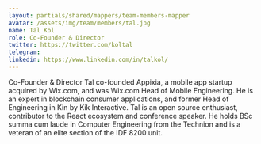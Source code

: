 ```yaml
---
layout: partials/shared/mappers/team-members-mapper
avatar: /assets/img/team/members/tal.jpg
name: Tal Kol
role: Co-Founder & Director
twitter: https://twitter.com/koltal
telegram:
linkedin: https://www.linkedin.com/in/talkol/
---
```


Co-Founder & Director
Tal co-founded Appixia, a mobile app startup acquired by Wix.com, and was Wix.com Head of Mobile Engineering. He is an expert in blockchain consumer applications, and former Head of Engineering in Kin by Kik Interactive. Tal is an open source enthusiast, contributor to the React ecosystem and conference speaker. He holds BSc summa cum laude in Computer Engineering from the Technion and is a veteran of an elite section of the IDF 8200 unit.
